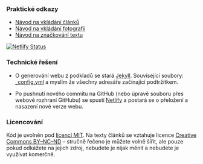 ### Praktické odkazy

* [Návod na vkládání článků](https://github.com/Ohlasy/ohlasy/blob/master/vkladani-clanku.md)
* [Návod na vkládání fotografií](https://github.com/Ohlasy/ohlasy/blob/master/vkladani-fotografii.md)
* [Návod na značkování textu](https://github.com/Ohlasy/ohlasy/blob/master/markdown.md)

[![Netlify Status](https://api.netlify.com/api/v1/badges/fecaf98d-dab6-4ca9-9dbf-6e1ce8fbeaf4/deploy-status)](https://app.netlify.com/sites/ohlasy/deploys)

### Technické řešení

* O generování webu z podkladů se stará [Jekyll](http://jekyllrb.com). Související soubory: [\_config.yml](https://github.com/Ohlasy/web/blob/gh-pages/_config.yml) a myslím že všechny adresáře začínající podtržítkem.

* Po pushnutí nového commitu na GitHub (nebo úpravě souboru přes webové rozhraní GitHubu) se spustí [Netlify](https://www.netlify.com) a postará se o přeložení a nasazení nové verze webu.

### Licencování

Kód je uvolněn pod [licencí MIT](https://opensource.org/licenses/MIT). Na texty článků se vztahuje licence [Creative Commons BY–NC–ND](https://creativecommons.org/licenses/by-nc-nd/4.0/) – stručně řečeno je můžete volně šířit, ale pouze pokud odkážete na jejich zdroj, nebudete je nijak měnit a nebudete je využívat komerčně.
